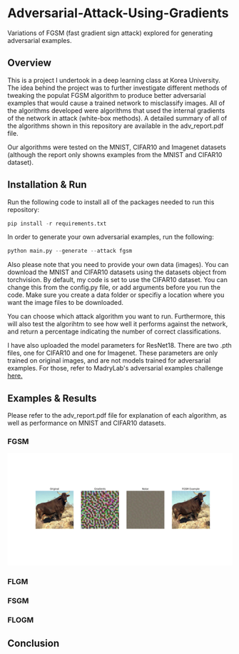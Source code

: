 # Adversarial-Attack-Using-Gradients
Variations of FGSM (fast gradient sign attack) explored for generating adversarial examples.

## Overview
This is a project I undertook in a deep learning class at Korea University. The idea behind the project was to further investigate different methods of tweaking the populat FGSM algorithm to produce better adversarial examples that would cause a trained network to misclassify images. All of the algorithms developed were algorithms that used the internal gradients of the network in attack (white-box methods). A detailed summary of all of the algorithms shown in this repository are available in the adv_report.pdf file.

Our algorithms were tested on the MNIST, CIFAR10 and Imagenet datasets (although the report only showns examples from the MNIST and CIFAR10 dataset).

## Installation & Run
Run the following code to install all of the packages needed to run this repository:
```python
pip install -r requirements.txt
```
In order to generate your own adversarial examples, run the following:
```python
python main.py --generate --attack fgsm
```
Also please note that you need to provide your own data (images). You can download the MNIST and CIFAR10 datasets using the datasets object from torchvision. By default, my code is set to use the CIFAR10 dataset. You can change this from the config.py file, or add arguments before you run the code. Make sure you create a data folder or specifiy a location where you want the image files to be downloaded.

You can choose which attack algorithm you want to run. Furthermore, this will also test the algorihtm to see how well it performs against the network, and return a percentage indicating the number of correct classifications.

I have also uploaded the model parameters for ResNet18. There are two .pth files, one for CIFAR10 and one for Imagenet. These parameters are only trained on original images, and are not models trained for adversarial examples. For those, refer to MadryLab's adversarial examples challenge [here.](https://github.com/MadryLab/cifar10_challenge)

## Examples & Results
Please refer to the adv_report.pdf file for explanation of each algorithm, as well as performance on MNIST and CIFAR10 datasets.

### FGSM
<img src="images/fgsm.png"
     alt="FGSM results"
     style="text-align:center" />
### FLGM

### FSGM

### FLOGM


## Conclusion
